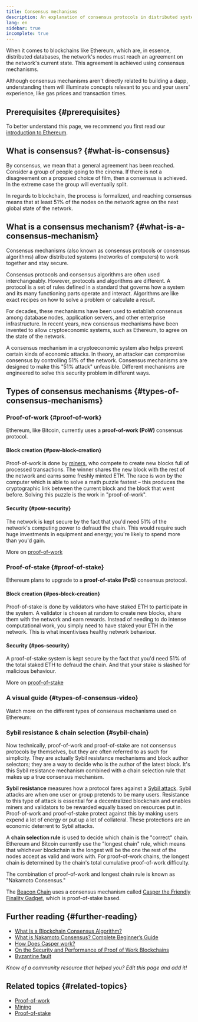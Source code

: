 ```yaml
---
title: Consensus mechanisms
description: An explanation of consensus protocols in distributed systems and the role they play in Ethereum.
lang: en
sidebar: true
incomplete: true
---
```


When it comes to blockchains like Ethereum, which are, in essence, distributed databases, the network's nodes must reach an agreement on the network's current state. This agreement is achieved using consensus mechanisms.

Although consensus mechanisms aren't directly related to building a dapp, understanding them will illuminate concepts relevant to you and your users' experience, like gas prices and transaction times.

## Prerequisites {#prerequisites}

To better understand this page, we recommend you first read our [introduction to Ethereum](/developers/docs/intro-to-ethereum/).

## What is consensus? {#what-is-consensus}

By consensus, we mean that a general agreement has been reached. Consider a group of people going to the cinema. If there is not a disagreement on a proposed choice of film, then a consensus is achieved. In the extreme case the group will eventually split.

In regards to blockchain, the process is formalized, and reaching consensus means that at least 51% of the nodes on the network agree on the next global state of the network.

## What is a consensus mechanism? {#what-is-a-consensus-mechanism}

Consensus mechanisms (also known as consensus protocols or consensus algorithms) allow distributed systems (networks of computers) to work together and stay secure.

Consensus protocols and consensus algorithms are often used interchangeably. However, protocols and algorithms are different. A protocol is a set of rules defined in a standard that governs how a system and its many functioning parts operate and interact. Algorithms are like exact recipes on how to solve a problem or calculate a result.

For decades, these mechanisms have been used to establish consensus among database nodes, application servers, and other enterprise infrastructure. In recent years, new consensus mechanisms have been invented to allow cryptoeconomic systems, such as Ethereum, to agree on the state of the network.

A consensus mechanism in a cryptoeconomic system also helps prevent certain kinds of economic attacks. In theory, an attacker can compromise consensus by controlling 51% of the network. Consensus mechanisms are designed to make this "51% attack" unfeasible. Different mechanisms are engineered to solve this security problem in different ways.

<YouTube id="dylgwcPH4EA" />

## Types of consensus mechanisms {#types-of-consensus-mechanisms}

### Proof-of-work {#proof-of-work}

Ethereum, like Bitcoin, currently uses a **proof-of-work (PoW)** consensus protocol.

#### Block creation {#pow-block-creation}

Proof-of-work is done by [miners](/developers/docs/consensus-mechanisms/pow/mining/), who compete to create new blocks full of processed transactions. The winner shares the new block with the rest of the network and earns some freshly minted ETH. The race is won by the computer which is able to solve a math puzzle fastest – this produces the cryptographic link between the current block and the block that went before. Solving this puzzle is the work in "proof-of-work".

#### Security {#pow-security}

The network is kept secure by the fact that you'd need 51% of the network's computing power to defraud the chain. This would require such huge investments in equipment and energy; you're likely to spend more than you'd gain.

More on [proof-of-work](/developers/docs/consensus-mechanisms/pow/)

### Proof-of-stake {#proof-of-stake}

Ethereum plans to upgrade to a **proof-of-stake (PoS)** consensus protocol.

#### Block creation {#pos-block-creation}

Proof-of-stake is done by validators who have staked ETH to participate in the system. A validator is chosen at random to create new blocks, share them with the network and earn rewards. Instead of needing to do intense computational work, you simply need to have staked your ETH in the network. This is what incentivises healthy network behaviour.

#### Security {#pos-security}

A proof-of-stake system is kept secure by the fact that you'd need 51% of the total staked ETH to defraud the chain. And that your stake is slashed for malicious behaviour.

More on [proof-of-stake](/developers/docs/consensus-mechanisms/pos/)

### A visual guide {#types-of-consensus-video}

Watch more on the different types of consensus mechanisms used on Ethereum:

<YouTube id="ojxfbN78WFQ" />

### Sybil resistance & chain selection {#sybil-chain}

Now technically, proof-of-work and proof-of-stake are not consensus protocols by themselves, but they are often referred to as such for simplicity. They are actually Sybil resistance mechanisms and block author selectors; they are a way to decide who is the author of the latest block. It's this Sybil resistance mechanism combined with a chain selection rule that makes up a true consensus mechanism.

**Sybil resistance** measures how a protocol fares against a [Sybil attack](https://wikipedia.org/wiki/Sybil_attack). Sybil attacks are when one user or group pretends to be many users. Resistance to this type of attack is essential for a decentralized blockchain and enables miners and validators to be rewarded equally based on resources put in. Proof-of-work and proof-of-stake protect against this by making users expend a lot of energy or put up a lot of collateral. These protections are an economic deterrent to Sybil attacks.

A **chain selection rule** is used to decide which chain is the "correct" chain. Ethereum and Bitcoin currently use the "longest chain" rule, which means that whichever blockchain is the longest will be the one the rest of the nodes accept as valid and work with. For proof-of-work chains, the longest chain is determined by the chain's total cumulative proof-of-work difficulty.

The combination of proof-of-work and longest chain rule is known as "Nakamoto Consensus."

The [Beacon Chain](/upgrades/beacon-chain/) uses a consensus mechanism called [Casper the Friendly Finality Gadget](https://arxiv.org/abs/1710.09437), which is proof-of-stake based.

## Further reading {#further-reading}

- [What Is a Blockchain Consensus Algorithm?](https://academy.binance.com/en/articles/what-is-a-blockchain-consensus-algorithm)
- [What is Nakamoto Consensus? Complete Beginner’s Guide](https://blockonomi.com/nakamoto-consensus/)
- [How Does Casper work?](https://medium.com/unitychain/intro-to-casper-ffg-9ed944d98b2d)
- [On the Security and Performance of Proof of Work Blockchains](https://eprint.iacr.org/2016/555.pdf)
- [Byzantine fault](https://en.wikipedia.org/wiki/Byzantine_fault)

_Know of a community resource that helped you? Edit this page and add it!_

## Related topics {#related-topics}

- [Proof-of-work](/developers/docs/consensus-mechanisms/pow/)
- [Mining](/developers/docs/consensus-mechanisms/pow/mining/)
- [Proof-of-stake](/developers/docs/consensus-mechanisms/pos/)
